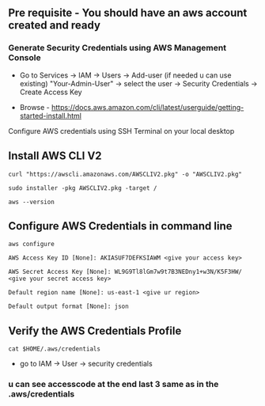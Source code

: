 ## Pre requisite - You should have an aws account created and ready 

### Generate Security Credentials using AWS Management Console
- Go to Services -> IAM -> Users -> Add-user (if needed u can use existing) "Your-Admin-User" -> select the user -> Security Credentials -> Create Access Key


- Browse - https://docs.aws.amazon.com/cli/latest/userguide/getting-started-install.html


Configure AWS credentials using SSH Terminal on your local desktop

## Install AWS CLI V2

```
curl "https://awscli.amazonaws.com/AWSCLIV2.pkg" -o "AWSCLIV2.pkg"
```
```
sudo installer -pkg AWSCLIV2.pkg -target /
```
```
aws --version
```


## Configure AWS Credentials in command line
```
aws configure
```
```
AWS Access Key ID [None]: AKIASUF7DEFKSIAWM <give your access key>
```
```
AWS Secret Access Key [None]: WL9G9Tl8lGm7w9t7B3NEDny1+w3N/K5F3HW/ <give your secret access key> 
```
```
Default region name [None]: us-east-1 <give ur region>
```
```
Default output format [None]: json
```



## Verify the AWS Credentials Profile

```
cat $HOME/.aws/credentials 
```

- go to IAM -> User -> security credentials  

### u can see accesscode at the end last 3 same as in the .aws/credentials 
